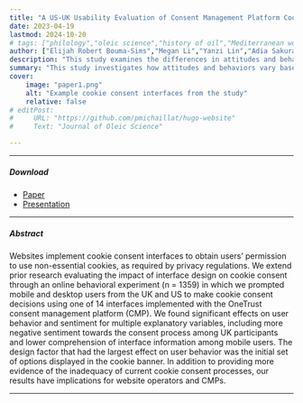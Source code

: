 ```yaml
---
title: "A US-UK Usability Evaluation of Consent Management Platform Cookie Consent Interface Design on Desktop and Mobile" 
date: 2023-04-19
lastmod: 2024-10-20
# tags: ["philology","oleic science","history of oil","Mediterranean world"]
author: ["Elijah Robert Bouma-Sims","Megan Li","Yanzi Lin","Adia Sakura-Lemessy","Alexandra Nisenoff","Ellie Young","Eleanor Birrell","Lorrie Faith Cranor","Hana Habib"]
description: "This study examines the differences in attitudes and behavior towards cookie consent interfaces between the United Kingdom (UK) and United States (US) as well as between mobile phone users and users of other devices.  Published in CHI '23: Proceedings of the 2023 CHI Conference on Human Factors in Computing Systems." 
summary: "This study investigates how attitudes and behaviors vary based on key elements of CMP(Consent Management Platform)-implemented cookie banner design, including banner prominence, the location of cookie category definitions, and the initial cookie options displayed. The analysis compares differences between users in the United Kingdom (UK) and the United States (US), as well as between mobile phone users and users of other devices." 
cover:
    image: "paper1.png"
    alt: "Example cookie consent interfaces from the study"
    relative: false
# editPost:
#     URL: "https://github.com/pmichaillat/hugo-website"
#     Text: "Journal of Oleic Science"

---
```


---

##### Download
+ [Paper](https://dl.acm.org/doi/full/10.1145/3544548.3580725)
+ [Presentation](https://www.cylab.cmu.edu/news/2023/05/04-cookie-consent-banners.html)
<!-- + [Papers](paper1.pdf)
+ [Online appendix](appendix1.pdf)
+ [Code and data](https://github.com/pmichaillat/feru) -->

---

##### Abstract

Websites implement cookie consent interfaces to obtain users’ permission to use non-essential cookies, as required by privacy regulations. We extend prior research evaluating the impact of interface design on cookie consent through an online behavioral experiment (n = 1359) in which we prompted mobile and desktop users from the UK and US to make cookie consent decisions using one of 14 interfaces implemented with the OneTrust consent management platform (CMP). We found significant effects on user behavior and sentiment for multiple explanatory variables, including more negative sentiment towards the consent process among UK participants and lower comprehension of interface information among mobile users. The design factor that had the largest effect on user behavior was the initial set of options displayed in the cookie banner. In addition to providing more evidence of the inadequacy of current cookie consent processes, our results have implications for website operators and CMPs.

---

<!-- ##### Figure 6: Some Uses For Olive Oil

![](paper1.png)

---

##### Citation

Unterholzer, Detlev A., and  Moritz-Maria von Igelfeld. 2013. "Unusual Uses For Olive Oil." *Journal of Oleic Science* 34 (1): 449–489. http://www.alexandermccallsmith.com/book/unusual-uses-for-olive-oil.

```BibTeX
@article{UI13,
author = {Detlev A. Unterholzer and Moritz-Maria von Igelfeld},
year = {2013},
title ={Unusual Uses For Olive Oil},
journal = {Journal of Oleic Science},
volume = {34},
number = {1},
pages = {449--489},
url = {http://www.alexandermccallsmith.com/book/unusual-uses-for-olive-oil}}
```

---

##### Related material

+ [Presentation slides](presentation1.pdf)
+ [Summary of the paper](https://www.penguinrandomhouse.com/books/110403/unusual-uses-for-olive-oil-by-alexander-mccall-smith/) -->
